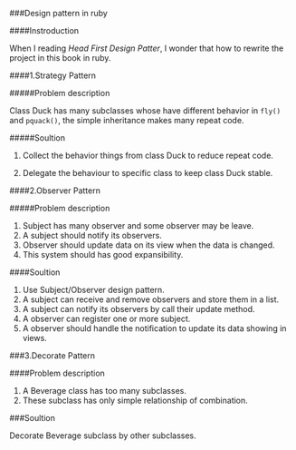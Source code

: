 ###Design pattern in ruby

####Instroduction

When I reading *Head First Design Patter*, I wonder that how to rewrite the project in this book in ruby.

####1.Strategy Pattern

#####Problem description

Class Duck has many subclasses whose have different behavior in `fly()` and `pquack()`, the simple inheritance makes many repeat code.

#####Soultion

1. Collect the behavior things from class Duck to reduce repeat code.

2. Delegate the behaviour to specific class to keep class Duck stable.

####2.Observer Pattern

#####Problem description

1. Subject has many observer and some observer may be leave.
2. A subject should notify its observers.
3. Observer should update data on its view when the data is changed.
4. This system should has good expansibility.

####Soultion

1. Use Subject/Observer design pattern.
2. A subject can receive and remove observers and store them in a list.
3. A subject can notify its observers by call their update method.
4. A observer can register one or more subject.
5. A observer should handle the notification to update its data showing in views.

###3.Decorate Pattern

####Problem description

1. A Beverage class has too many subclasses.
2. These subclass has only simple relationship of combination.

###Soultion

Decorate Beverage subclass by other subclasses.
